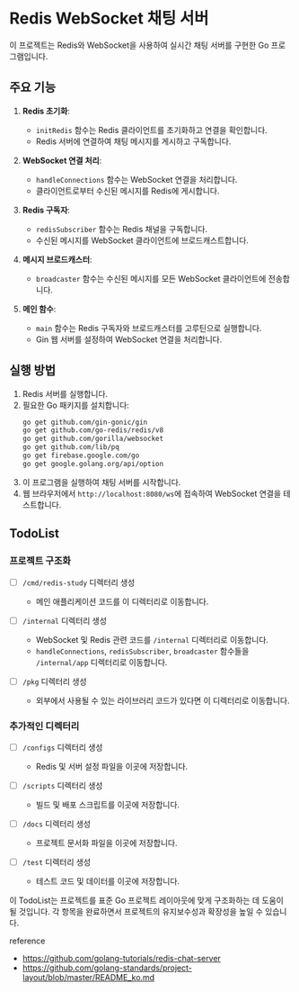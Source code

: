 # Redis WebSocket 채팅 서버

이 프로젝트는 Redis와 WebSocket을 사용하여 실시간 채팅 서버를 구현한 Go 프로그램입니다.

## 주요 기능

1. **Redis 초기화**: 
   - `initRedis` 함수는 Redis 클라이언트를 초기화하고 연결을 확인합니다.
   - Redis 서버에 연결하여 채팅 메시지를 게시하고 구독합니다.

2. **WebSocket 연결 처리**: 
   - `handleConnections` 함수는 WebSocket 연결을 처리합니다.
   - 클라이언트로부터 수신된 메시지를 Redis에 게시합니다.

3. **Redis 구독자**: 
   - `redisSubscriber` 함수는 Redis 채널을 구독합니다.
   - 수신된 메시지를 WebSocket 클라이언트에 브로드캐스트합니다.

4. **메시지 브로드캐스터**: 
   - `broadcaster` 함수는 수신된 메시지를 모든 WebSocket 클라이언트에 전송합니다.

5. **메인 함수**: 
   - `main` 함수는 Redis 구독자와 브로드캐스터를 고루틴으로 실행합니다.
   - Gin 웹 서버를 설정하여 WebSocket 연결을 처리합니다.

## 실행 방법

1. Redis 서버를 실행합니다.
2. 필요한 Go 패키지를 설치합니다:
   ```bash
   go get github.com/gin-gonic/gin
   go get github.com/go-redis/redis/v8
   go get github.com/gorilla/websocket
   go get github.com/lib/pq
   go get firebase.google.com/go
   go get google.golang.org/api/option
   ```
3. 이 프로그램을 실행하여 채팅 서버를 시작합니다.
4. 웹 브라우저에서 `http://localhost:8080/ws`에 접속하여 WebSocket 연결을 테스트합니다.

## TodoList

### 프로젝트 구조화

- [ ] `/cmd/redis-study` 디렉터리 생성
  - 메인 애플리케이션 코드를 이 디렉터리로 이동합니다.
  
- [ ] `/internal` 디렉터리 생성
  - WebSocket 및 Redis 관련 코드를 `/internal` 디렉터리로 이동합니다.
  - `handleConnections`, `redisSubscriber`, `broadcaster` 함수들을 `/internal/app` 디렉터리로 이동합니다.

- [ ] `/pkg` 디렉터리 생성
  - 외부에서 사용될 수 있는 라이브러리 코드가 있다면 이 디렉터리로 이동합니다.

### 추가적인 디렉터리

- [ ] `/configs` 디렉터리 생성
  - Redis 및 서버 설정 파일을 이곳에 저장합니다.

- [ ] `/scripts` 디렉터리 생성
  - 빌드 및 배포 스크립트를 이곳에 저장합니다.

- [ ] `/docs` 디렉터리 생성
  - 프로젝트 문서화 파일을 이곳에 저장합니다.

- [ ] `/test` 디렉터리 생성
  - 테스트 코드 및 데이터를 이곳에 저장합니다.

이 TodoList는 프로젝트를 표준 Go 프로젝트 레이아웃에 맞게 구조화하는 데 도움이 될 것입니다. 각 항목을 완료하면서 프로젝트의 유지보수성과 확장성을 높일 수 있습니다.

reference
- https://github.com/golang-tutorials/redis-chat-server
- https://github.com/golang-standards/project-layout/blob/master/README_ko.md
